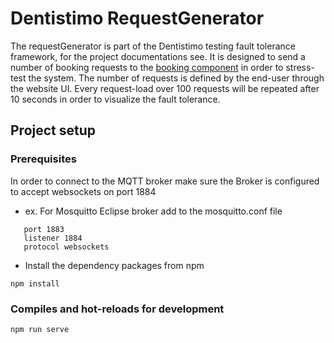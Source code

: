 # Dentistimo RequestGenerator
The requestGenerator is part of the Dentistimo testing fault tolerance framework, for the project documentations see. It is designed to send a number of booking requests to the [booking component](https://github.com/krasen86/booking) in order to stress-test the system. The number of requests is defined by the end-user through the website UI. Every request-load over 100 requests will be repeated after 10 seconds in order to visualize the fault tolerance.

## Project setup

### Prerequisites
In order to connect to the MQTT broker make sure the Broker is configured to accept websockets on port 1884
- ex. For Mosquitto Eclipse broker add to the mosquitto.conf file 

```
   port 1883
   listener 1884
   protocol websockets
``` 
- Install the dependency packages from npm
``` 
npm install
```

### Compiles and hot-reloads for development
```
npm run serve
```

